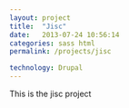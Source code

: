 ```yaml
---
layout: project
title:  "Jisc"
date:   2013-07-24 10:56:14
categories: sass html
permalink: /projects/jisc

technology: Drupal
---
```


This is the jisc project

